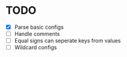 # TODO
- [x] Parse basic configs
- [ ] Handle comments
- [ ] Equal signs can seperate keys from values
- [ ] Wildcard configs
